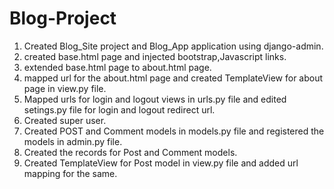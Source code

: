 # Blog-Project
1. Created Blog_Site project and Blog_App application using django-admin.
2. created base.html page and injected bootstrap,Javascript links.
3. extended base.html page to about.html page.
4. mapped url for the about.html page and created TemplateView for about page in view.py file.
5. Mapped urls for login and logout views in urls.py file and edited setings.py file for login and logout redirect url.
6. Created super user.
7. Created POST and Comment models in models.py file and registered the models in admin.py file.
8. Created the records for Post and Comment models.
9. Created TemplateView for Post model in view.py file and added url mapping for the same.
